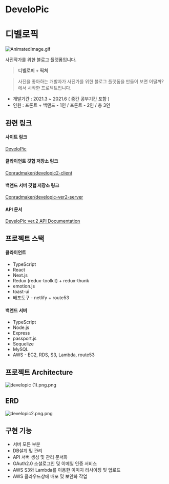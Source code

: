 # DeveloPic

# 디벨로픽

![AnimatedImage.gif](https://res.craft.do/user/full/b1bfd0d5-f25f-9cb2-4956-fa895ea5961c/doc/124075C2-FDE8-4DBA-8070-67F4FEE980FE/5B388B2A-20AB-4D17-92CA-C8E28F3D3E38_2/AnimatedImage.gif)

사진작가를 위한 블로그 플랫폼입니다.

> **디벨로퍼 + 픽쳐**

> 사진을 좋아하는 개발자가 사진가를 위한 블로그 플랫폼을 만들어 보면 어떨까? 에서 시작한 프로젝트입니다.

- 개발기간 :  2021.3 ~ 2021.6 ( 중간 공부기간 포함 )
- 인원 : 프론트 + 백앤드 - 1인 / 프론트 - 2인 / 총 3인

## 관련 링크

#### 사이트 링크

[DeveloPic](https://developic.shop/)

#### 클라이언트 깃헙 저장소 링크

[Conradmaker/developic2-client](https://github.com/Conradmaker/developic2-client)

#### 백앤드 서버 깃헙 저장소 링크

[Conradmaker/developic-ver2-server](https://github.com/Conradmaker/developic-ver2-server)

#### API 문서

[DeveloPic ver.2 API Documentation](https://documenter.getpostman.com/view/13075087/TzXtKLoR)

## 프로젝트 스택

#### 클라이언트

- TypeScript
- React
- Next.js
- Redux (redux-toolkit) + redux-thunk
- emotion.js
- toast-ui
- 배포도구 - netlify + route53

#### 백앤드 서버

- TypeScript
- Node.js
- Express
- passport.js
- Sequelize
- MySQL
- AWS - EC2, RDS, S3, Lambda, route53

## 프로젝트 Architecture

![developic (1).png.png](https://res.craft.do/user/full/b1bfd0d5-f25f-9cb2-4956-fa895ea5961c/doc/124075C2-FDE8-4DBA-8070-67F4FEE980FE/61FE36FC-3A39-4AD9-89D7-EE91369B58CD_2/developic%201.png.png)

## ERD

![developic2.png.png](https://res.craft.do/user/full/b1bfd0d5-f25f-9cb2-4956-fa895ea5961c/doc/124075C2-FDE8-4DBA-8070-67F4FEE980FE/DDC9883B-C169-4FAA-A3E4-CFB47B5C44DB_2/developic2.png.png)

## 구현 기능 

- 서버 모든 부분
- DB설계 및 관리
- API 서버 생성 및 관리 문서화
- OAuth2.0 소셜로그인 및 이메일 인증 서비스
- AWS S3와 Lambda를 이용한 이미지 리사이징 및 업로드
- AWS 클라우드상에 배포 및 보안화 작업


